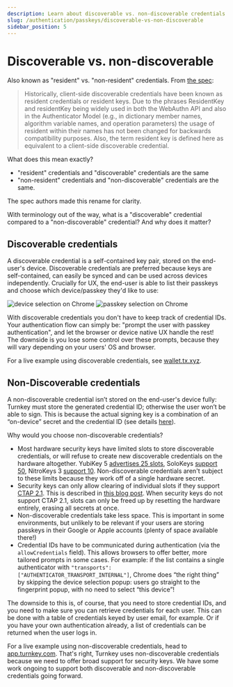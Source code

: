 ```yaml
---
description: Learn about discoverable vs. non-discoverable credentials and how they affect UX
slug: /authentication/passkeys/discoverable-vs-non-discoverable
sidebar_position: 5
---
```


# Discoverable vs. non-discoverable

Also known as "resident" vs. "non-resident" credentials. From [the spec](https://www.w3.org/TR/webauthn-2/):

> Historically, client-side discoverable credentials have been known as resident credentials or resident keys. Due to the phrases ResidentKey and residentKey being widely used in both the WebAuthn API and also in the Authenticator Model (e.g., in dictionary member names, algorithm variable names, and operation parameters) the usage of resident within their names has not been changed for backwards compatibility purposes. Also, the term resident key is defined here as equivalent to a client-side discoverable credential.

What does this mean exactly?

- "resident" credentials and "discoverable" credentials are the same
- "non-resident" credentials and "non-discoverable" credentials are the same.

The spec authors made this rename for clarity.

With terminology out of the way, what is a "discoverable" credential compared to a "non-discoverable" credential? And why does it matter?

## Discoverable credentials

A discoverable credential is a self-contained key pair, stored on the end-user's device. Discoverable credentials are preferred because keys are self-contained, can easily be synced and can be used across devices independently. Crucially for UX, the end-user is able to list their passkeys and choose which device/passkey they'd like to use:

<p style={{ textAlign: "center" }}>
    <img
        src="/img/passkeys/discoverable_device_choice.png"
        alt="device selection on Chrome"
        style={{ width: 400 }}
    />
    <img
        src="/img/passkeys/discoverable_passkey_choice.png"
        alt="passkey selection on Chrome"
        style={{ marginLeft: 10, width: 321 }}
    />
</p>

With discoverable credentials you don't have to keep track of credential IDs. Your authentication flow can simply be: "prompt the user with passkey authentication", and let the browser or device native UX handle the rest! The downside is you lose some control over these prompts, because they will vary depending on your users' OS and browser.

For a live example using discoverable credentials, see [wallet.tx.xyz](https://wallet.tx.xyz/).

## Non-Discoverable credentials

A non-discoverable credential isn’t stored on the end-user's device fully: Turnkey must store the generated credential ID; otherwise the user won’t be able to sign. This is because the actual signing key is a combination of an “on-device” secret and the credential ID (see details [here](https://crypto.stackexchange.com/questions/105942/how-do-non-resident-keys-work-in-webauthn)).

Why would you choose non-discoverable credentials?

- Most hardware security keys have limited slots to store discoverable credentials, or will refuse to create new discoverable credentials on the hardware altogether. YubiKey 5 [advertises 25 slots](https://support.yubico.com/hc/en-us/articles/4404456942738-FAQ#h_01FFHQFVBW0995G2MKZGCKQVEJ), SoloKeys [support 50](https://github.com/solokeys/solo1/issues/156#issuecomment-477645573), NitroKeys 3 [support 10](https://github.com/Nitrokey/nitrokey-3-firmware/blob/0e23c75318e2016ac1cfb8345de9279e3ad2eaf9/components/apps/src/lib.rs#L390). Non-discoverable credentials aren't subject to these limits because they work off of a single hardware secret.
- Security keys can only allow clearing of individual slots if they support [CTAP 2.1](https://fidoalliance.org/specs/fido-v2.1-rd-20201208/fido-client-to-authenticator-protocol-v2.1-rd-20201208.html). This is described in [this blog post](https://fy.blackhats.net.au/blog/2023-02-02-how-hype-will-turn-your-security-key-into-junk/). When security keys do not support CTAP 2.1, slots can only be freed up by resetting the hardware entirely, erasing all secrets at once.
- Non-discoverable credentials take less space. This is important in some environments, but unlikely to be relevant if your users are storing passkeys in their Google or Apple accounts (plenty of space available there!)
- Credential IDs have to be communicated during authentication (via the `allowCredentials` field). This allows browsers to offer better, more tailored prompts in some cases. For example: if the list contains a single authenticator with `"transports": ["AUTHENTICATOR_TRANSPORT_INTERNAL"]`, Chrome does “the right thing” by skipping the device selection popup: users go straight to the fingerprint popup, with no need to select “this device”!

The downside to this is, of course, that you need to store credential IDs, and you need to make sure you can retrieve credentials for each user. This can be done with a table of credentials keyed by user email, for example. Or if you have your own authentication already, a list of credentials can be returned when the user logs in.

For a live example using non-discoverable credentials, head to [app.turnkey.com](https://app.turnkey.com). That's right, Turnkey uses non-discoverable credentials because we need to offer broad support for security keys. We have some work ongoing to support both discoverable and non-discoverable credentials going forward.
